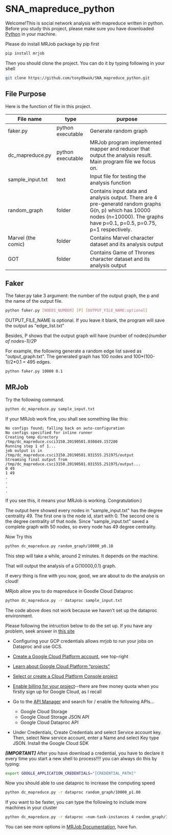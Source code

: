# SNA_mapreduce_python
Welcome!This is social network analysis with mapreduce written in python.
Before you study this project, please make sure you have downloaded [Python](https://www.python.org/downloads/ "悬停显示") in your machine.

Please do install MRJob package by pip first
```Bash
pip install mrjob
```

Then you should clone the project. You can do it by typing following in your shell
```Bash
git clone https://github.com/tony0kwok/SNA_mapreduce_python.git
```

File Purpose
---------
Here is the function of file in this project.

File name | type | purpose
---------|---------|--------
faker.py|python executable|Generate random graph
dc_mapreduce.py|python executable|MRJob program implemented mapper and reducer that output the analysis result. Main program file we focus on.
sample_input.txt|text|Input file for testing the analysis function
random_graph|folder|Contains input data and analysis output. There are 4 pre-generatd random graphs G(n, p) which has 10000 nodes (n=10000). The graphs have p=0.1, p=0.5, p=0.75, p=1 respectively.
Marvel (the comic)|folder|Contains Marvel character dataset and its analysis output
GOT|folder|Contains Game of Thrones character dataset and its analysis output

Faker
-----------
The faker.py take 3 argument: the number of the output graph, the p and the name of the output file.
```Bash
python faker.py [NODES_NUMBER] [P] [OUTPUT_FILE_NAME:optional]
```
OUTPUT_FILE_NAME is optional. If you leave it blank, the program will save the output as "edge_list.txt"

Besides, P shows that the output graph will have (number of nodes)*(number of nodes-1)/2*P

For example, the following generate a random edge list saved as "output_graph.txt". The generated graph has 100 nodes and 100*(100-1)/2*0.1 = 495 edges.
```Bash
python faker.py 10000 0.1
```

MRJob
----------
Try the following command.
```Bash
python dc_mapreduce.py sample_input.txt
```
If your MRJob work fine, you shall see something like this:
```
No configs found; falling back on auto-configuration
No configs specified for inline runner
Creating temp directory /tmp/dc_mapreduce.csci3150.20190501.030849.157280
Running step 1 of 1...
job output is in /tmp/dc_mapreduce.csci3150.20190501.031555.251975/output
Streaming final output from /tmp/dc_mapreduce.csci3150.20190501.031555.251975/output...
0 49
1 49
.
.
.
.
```
If you see this, it means your MRJob is working. Congratulation:)

The output here showed every nodes in "sample_input.txt" has the degree centrality 49. The first one is the node id, start with 0. 
The second one is the degree centrality of that node. Since "sample_input.txt" saved a complete graph with 50 nodes, so every node has 49 degree centrality.

Now Try this
```Bash
python dc_mapreduce.py random_graph/10000_p0.10
```
This step will take a while, around 2 minutes. It depends on the machine.

That will output the analysis of a G(10000,0.1) graph.

If every thing is fine with you now, good, we are about to do the analysis on cloud!

MRjob allow you to do mapreduce in Goodle Cloud Dataproc
```Bash
python dc_mapreduce.py -r dataproc sample_input.txt
```
The code above does not work because we haven't set up the dataproc environment.

Please following the intruction below to do the set up. If you have any problem, seek answer in [this site](https://pythonhosted.org/mrjob/guides/dataproc-quickstart.html)

* Configuring your GCP credentials allows mrjob to run your jobs on Dataproc and use GCS.

- [Create a Google Cloud Platform account](https://cloud.google.com/), see top-right

* [Learn about Google Cloud Platform “projects”](https://cloud.google.com/docs/overview/#projects)

- [Select or create a Cloud Platform Console project](https://console.cloud.google.com/cloud-resource-manager)

* [Enable billing for your project](https://console.cloud.google.com/billing)--there are free money quota when you firstly sign up for Google Cloud, as I recall

- Go to the [API Manager](https://console.cloud.google.com/apis) and search for / enable the following APIs...

  * Google Cloud Storage
  - Google Cloud Storage JSON API
  * Google Cloud Dataproc API

* Under Credentials, Create Credentials and select Service account key. Then, select New service account, enter a Name and select Key type JSON.
Install the Google Cloud SDK

***[IMPORTANT]*** After you have download a credential, you have to declare it every time you start a new shell to process!!!!
you can always do this by typing:
```Bash
export GOOGLE_APPLICATION_CREDENTIALS="[CREDENTIAL_PATH]"
```

Now you should able to use dataproc to increase the computing speed
```Bash
python dc_mapreduce.py -r dataproc random_graph/10000_p1.00
```
If you want to be faster, you can type the following to include more machines in your cluster
```Bash
python dc_mapreduce.py -r dataproc –num-task-instances 4 random_graph/10000_p1.00
```

You can see more options in [MRJob Documentation](https://pythonhosted.org/mrjob/guides/configs-reference.html#additional-options-for-dataprocjobrunner), have fun.

